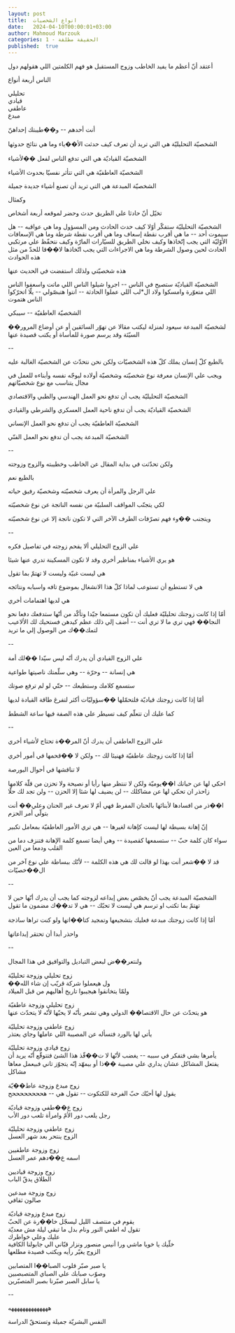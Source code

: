 ```yaml
---
layout: post
title:  انواع الشخصيات
date:   2024-04-10T00:00:01+03:00
author: Mahmoud Marzouk
categories: 1 - الحقيقة مطلقة
published:  true
---
```

أعتقد أنّ أعظم ما يفيد الخاطب وزوج المستقبل هو فهم الكلمتين اللي هقولهم
دول

الناس أربعة أنواع

تحليلي\
قيادي\
عاطفي\
مبدع

أنت أحدهم \-- و��طيبتك إحداهنّ

الشخصيّة التحليليّة هي التي تريد أن تعرف كيف حدثت الأ��ياء وما هي نتائج
حدوثها

الشخصيّة القياديّة هي التي تدفع الناس لفعل ��لأشياء

الشخصيّة العاطفيّة هي التي تتأثر نفسيّا بحدوث الأشياء

الشخصيّة المبدعة هي التي تريد أن تصنع أشياء جديدة جميلة

وكمثال

تخيّل أنّ حادثا علي الطريق حدث وحضر لموقعه أربعة أشخاص

الشخصيّة التحليليّة ستفكّر أوّلا كيف حدث الحادث ومن المسؤول وما هي عواقبه
\-- هل سيموت أحد \-- ما هي أقرب نقطة إسعاف وما هي أقرب نقطة شرطة وما هي
الإسعافات الأوّليّة التي يجب إتّخاذها وكيف نخلي الطريق للسيّارات المارّة وكيف
نتحفّظ علي مرتكبي الحادث لحين وصول الشرطة وما هي الاجراءات التي يجب
اتّخاذها لا��قا للحدّ من مثل هذه الحوادث

هذه شخصيّتي ولذلك استفضت في الحديث عنها

الشخصيّة القياديّة ستصيح في الناس \-- اجروا شيلوا الناس اللي ماتت واسعفوا
الناس اللي متعوّرة وامسكوا ولاد ال\*لب اللي عملوا الحادثة \-- انتوا
هتبصّولي \-- يلّا اتحرّكوا الناس هتموت

الشخصيّة العاطفيّة \-- سيبكي

��لشخصيّة المبدعة سيعود لمنزلة ليكتب مقالا عن تهوّر السائقين أو عن أوضاع
المرور السيّئة وقد يرسم صورة للمأساة أو يكتب قصيدة عنها

\--

بالطبع كلّ إنسان يملك كلّ هذه الشخصيّات ولكن نحن نتحدّث عن الشخصيّة الغالبة
عليه

ويجب علي الإنسان معرفة نوع شخصيّته وشخصيّة أولاده ليوجّه نفسه وأبناءه
للعمل في مجال يتناسب مع نوع شخصيّاتهم

الشخصيّة التحليليّة يجب أن تدفع نحو العمل الهندسي والطبي
والاقتصادي

الشخصيّة القياديّة يجب أن تدفع ناحية العمل العسكري والشرطي
والقيادي

الشخصيّة العاطفيّة يجب أن تدفع نحو العمل الإنساني

الشخصيّة المبدعة يجب أن تدفع نحو العمل الفنّي

\--

ولكن تحدّثت في بداية المقال عن الخاطب وخطيبته والزوج وزوجته

بالطبع نعم

علي الرجل والمرأة أن يعرف شخصيّته وشخصيّة رفيق حياته

لكي يتجنّب المواقف السلبيّة من نفسه الناتجة عن نوع شخصيّته

ويتجنب ��وء فهم تصرّفات الطرف الآخر التي لا تكون ناتجة إلا عن نوع
شخصيّته

\--

علي الزوج التحليلي ألا يقحم زوجته في تفاصيل فكره

هو يري الأشياء بمناظير أخري وقد لا تكون المسكينة تدري عنها
شيئا

هي ليست غبيّة وليست لا تهتمّ بما تقول

هي لا تستطيع أن تستوعب لماذا كلّ هذا الانشغال بموضوع تافه واسبابه
ونتائجه

هي لديها اهتمامات أخري

أمّا إذا كانت زوجتك تحليليّة فعليك أن تكون مستمعا جيّدا وتأكّد من أنّها
ستدفعك دفعا نحو النجا�� فهي تري ما لا تري أنت \-- أضف إلي ذلك عظم كيدهن
فستحيك لك الألاعيب لتمك��ك من الوصول إلي ما تريد

\--

علي الزوج القيادي أن يدرك أنّه ليس سيّدا ��لك أمة

هي إنسانة \-- وحرّة \-- وهي سلّمتك ناصيتها طواعية

ستسمع كلامك وستطيعك \-- حتّي لو لم ترفع صوتك

أمّا إذا كانت زوجتك قياديّة فلتحمّلها ��سؤوليّات أكثر لتفرغ طاقة القيادة
لديها

كما عليك أن تتعلّم كيف تسيطر علي هذه الصفة فيها ساعة الشطط

\--

علي الزوج العاطفي أن يدرك أنّ المر��ة تحتاج لأشياء أخري

أمّا إذا كانت زوجتك عاطفيّة فهنيئا لك \-- ولكن لا ��قحمها في أمور
أخري

لا تناقشها في أحوال البورصة

احكي لها عن حياتك ا��يوميّة ولكن لا تنتظر منها رأيا أو نصيحة ولا تحزن من
قلّة كلامها زاحذر ان تحكي لها عن مشاكلك \-- لن يضيف لها شئا إلا الحزن \--
ولن تجد لك حلّا

ا��ذر من افسادها لأبنائها بالحنان المفرط فهي أمّ لا تعرف غير الحنان وعلي��
أنت بتولّي أمر الحزم

إنّ إهانة بسيطة لها ليست كإهانة لغيرها \-- هي تري الأمور العاطفيّة بمعامل
تكبير

سواء كان كلمة حبّ \-- ستسمعها كقصيدة \-- وهي أيضا تسمع كلمة الإهانة
فتنزف دما من القلب ودمعا من العين

قد لا ��شعر أنت بهذا لو قالت لك هي هذه الكلمة \-- لأنّك ببساطة علي نوع
آخر من ال��خصيّات

\--

الشخصيّة المبدعة يجب أنّ يخصّص بعض إبداعه لزوجته كما يجب أن يدرك أنّها حين
لا تهتمّ بما تكتب او ترسم هي ليست لا تحبّك \-- هي لا تد��ك مضمون ما
تقول

أمّا إذا كانت زوجتك مبدعة فعليك بتشجيعها وتمجيد كتا��اتها ولو كنت تراها
ساذجة

واحذر أبدا أن تحتقر إبداعاتها

\--

ولنتعر��ض لبعض التباديل والتوافيق في هذا المجال

زوج تحليلي وزوجة تحليليّة\
��ول هيعملوا شركة قريّب إن شاء الله\
ولمّا يتخانقوا هيجيبوا تاريخ أهاليهم من قبل الميلاد

زوج تحليلي وزوجة عاطفيّة\
هو يتحدّث عن حال الاقتصا�� الدولي وهي تشعر بأنّه لا يحبّها لأنّه لا يتحدّث
عنها

زوج عاطفي وزوجة تحليليّة\
يأتي لها بالورد فتسأله عن المصيبة اللي عاملها وجاي يعتذر

زوج قيادي وزوجة تحليليّة\
يأمرها بشي فتفكر في سببه \-- يغضب لأنّها لا ت��فّذ هذا الشئ فتتوقّع أنّه يريد
أن يفتعل المشاكل عشان يداري علي مصيبة ��ذا أو بيمهّد إنّه يتجوّز تاني فبيعمل
معاها مشاكل

زوج مبدع وزوجة عاط��يّة\
يقول لها أحبّك حبّ الفرخة للكتكوت \-- تقول هي \-- هححححححححح

زوج ع��طفي وزوجة قياديّة\
رجل يلعب دور الأمّ وامرأة تلعب دور الأب

زوج عاطفي وزوجة تحليليّة\
الزوج ينتحر بعد شهر العسل

زوج وزوجة عاطفيين\
اسمه ع��دهم عمر العسل

زوج وزوجة قياديين\
الطلاق يدقّ الباب

زوج وزوجة مبدعين\
صالون ثقافي

زوج مبدع وزوجة قياديّة\
يقوم في منتصف الليل ليسجّل خا��رة عن الحبّ\
تقول له اطفي النور ونام بدل ما تبقي ليلة مش معديّة\
عليك وعلي خواطرك\
خلّيك يا خويا ماشي ورا أنيس منصور ونزار قبّاني الي جابولنا الكافية\
الزوج يغيّر رأيه ويكتب قصيدة مطلعها

يا صبر صبّر قلوب الصبا��ا المتصابين\
وصوّب صبابك علي الصباي المتصبصبين\
يا سابل الصبر صبّرنا بصبر المتصبّرين

\--

ههههههههههههههه

النفس البشريّة جميلة وتستحقّ الدراسة

